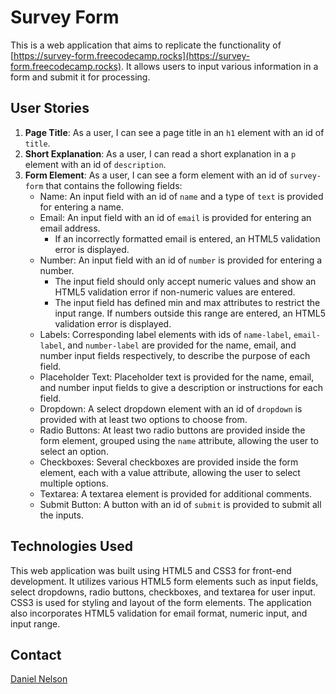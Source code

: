 # Survey Form

This is a web application that aims to replicate the functionality of [https://survey-form.freecodecamp.rocks](https://survey-form.freecodecamp.rocks). It allows users to input various information in a form and submit it for processing.

## User Stories

1. **Page Title**: As a user, I can see a page title in an `h1` element with an id of `title`.
2. **Short Explanation**: As a user, I can read a short explanation in a `p` element with an id of `description`.
3. **Form Element**: As a user, I can see a form element with an id of `survey-form` that contains the following fields:
   - Name: An input field with an id of `name` and a type of `text` is provided for entering a name.
   - Email: An input field with an id of `email` is provided for entering an email address.
     - If an incorrectly formatted email is entered, an HTML5 validation error is displayed.
   - Number: An input field with an id of `number` is provided for entering a number.
     - The input field should only accept numeric values and show an HTML5 validation error if non-numeric values are entered.
     - The input field has defined min and max attributes to restrict the input range. If numbers outside this range are entered, an HTML5 validation error is displayed.
   - Labels: Corresponding label elements with ids of `name-label`, `email-label`, and `number-label` are provided for the name, email, and number input fields respectively, to describe the purpose of each field.
   - Placeholder Text: Placeholder text is provided for the name, email, and number input fields to give a description or instructions for each field.
   - Dropdown: A select dropdown element with an id of `dropdown` is provided with at least two options to choose from.
   - Radio Buttons: At least two radio buttons are provided inside the form element, grouped using the `name` attribute, allowing the user to select an option.
   - Checkboxes: Several checkboxes are provided inside the form element, each with a value attribute, allowing the user to select multiple options.
   - Textarea: A textarea element is provided for additional comments.
   - Submit Button: A button with an id of `submit` is provided to submit all the inputs.

## Technologies Used

This web application was built using HTML5 and CSS3 for front-end development. It utilizes various HTML5 form elements such as input fields, select dropdowns, radio buttons, checkboxes, and textarea for user input. CSS3 is used for styling and layout of the form elements. The application also incorporates HTML5 validation for email format, numeric input, and input range.

## Contact

[Daniel Nelson](https://www.linkedin.com/in/daniel-nelson-9151a6212/)
